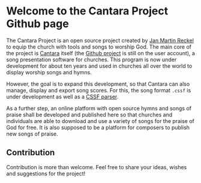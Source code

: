 # Welcome to the Cantara Project Github page

The Cantara Project is an open source project created by [Jan Martin Reckel](github.com/reckel-jm) to equip the church with tools and songs to worship God. The main core of the project is [Cantara](https://cantara.app) itself (the [Github project](github.com/reckel-jm/cantara) is still on the user account), a song presentation software for churches. This program is now under development for about ten years and used in churches all over the world to display worship songs and hymns.

However, the goal is to expand this development, so that Cantara can also manage, display and export song scores. For this, the song format `.cssf` is under development as well as a [CSSF parser](https://github.com/CantaraProject/CantaraSongScoreFileLib).

As a further step, an online platform with open source hymns and songs of praise shall be developed and published here so that churches and individuals are able to download and use a variety of songs for the praise of God for free. It is also supposed to be a platform for composers to publish new songs of praise.

## Contribution

Contribution is more than welcome. Feel free to share your ideas, wishes and suggestions for the project!
